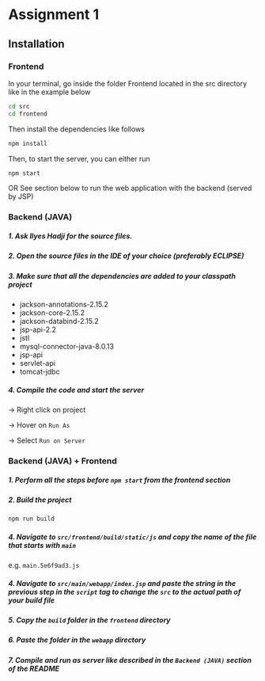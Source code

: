 # Assignment 1

## Installation

### Frontend

In your terminal, go inside the folder Frontend located in the src directory like in the example below

```bash
cd src
cd frontend

```

Then install the dependencies like follows

```bash
npm install
```

Then, to start the server, you can either run 

```bash
npm start
```

OR See section below to run the web application with the backend (served by JSP)

### Backend (JAVA)

##### 1. Ask Ilyes Hadji for the source files.
##### 2. Open the source files in the IDE of your choice (preferably ECLIPSE)
##### 3. Make sure that all the dependencies are added to your classpath project

* jackson-annotations-2.15.2
* jackson-core-2.15.2
* jackson-databind-2.15.2
* jsp-api-2.2
* jstl
* mysql-connector-java-8.0.13
* jsp-api
* servlet-api
* tomcat-jdbc

##### 4. Compile the code and start the server

-> Right click on project

-> Hover on `Run As`

-> Select `Run on Server`

### Backend (JAVA) + Frontend

##### 1. Perform all the steps before `npm start` from the frontend section
##### 2. Build the project

```bash
npm run build
```

##### 4. Navigate to `src/frontend/build/static/js` and copy the name of the file that starts with `main`

e.g. `main.5e6f9ad3.js`

##### 4. Navigate to `src/main/webapp/index.jsp` and paste the string in the previous step in the `script` tag to change the `src` to the actual path of your build file

##### 5. Copy the `build` folder in the `frontend` directory

##### 6. Paste the folder in the `webapp` directory

##### 7. Compile and run as server like described in the `Backend (JAVA)` section of the README

